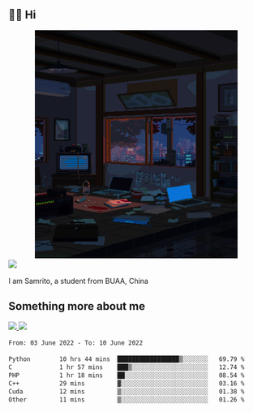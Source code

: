 ## 👋🏻 Hi

<div align="center">
<img alt="GIF" src="https://github.com/xiangsam/xiangsam/blob/271390e4ab50820a4594e3cb94b7ffaa6293de72/0_0EUAvTumWsRa2k6F.gif" width=400 height=450/>
</div>

<a href="https://github.com/xiangsam">
  <img src="https://komarev.com/ghpvc/?username=xiangsam&style=flat-square" />
</a>

I am Samrito, a student from BUAA, China


## Something more about me
<a href="https://github.com/xiangsam">
  <img src="https://github-readme-stats.vercel.app/api?username=xiangsam&show_icons=true&hide_border=true" />
</a>


<a href="https://github.com/xiangsam">
  <img src="https://github-readme-stats.vercel.app/api/top-langs/?username=xiangsam&layout=compact" />
</a>

<!--START_SECTION:waka-->

```text
From: 03 June 2022 - To: 10 June 2022

Python        10 hrs 44 mins  █████████████████▒░░░░░░░   69.79 %
C             1 hr 57 mins    ███▒░░░░░░░░░░░░░░░░░░░░░   12.74 %
PHP           1 hr 18 mins    ██░░░░░░░░░░░░░░░░░░░░░░░   08.54 %
C++           29 mins         ▓░░░░░░░░░░░░░░░░░░░░░░░░   03.16 %
Cuda          12 mins         ▒░░░░░░░░░░░░░░░░░░░░░░░░   01.38 %
Other         11 mins         ▒░░░░░░░░░░░░░░░░░░░░░░░░   01.26 %
```

<!--END_SECTION:waka-->

<!---
xiangsam/xiangsam is a ✨ special ✨ repository because its `README.md` (this file) appears on your GitHub profile.
You can click the Preview link to take a look at your changes.
--->
